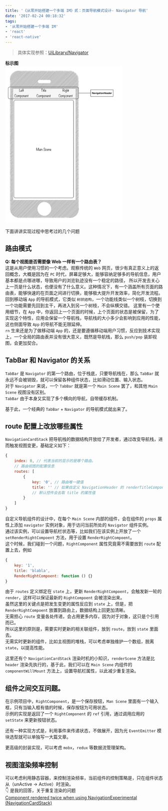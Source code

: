 ```yaml
---
title: '《从零开始搭建一个多端 IM》贰：页面导航模式设计- Navigator 导航'
date: '2017-02-24 00:18:32'
tags:
- '从零开始搭建一个多端 IM'
- 'react'
- 'react-native'
---
```


> 具体实现参照：[UiLibrary/Navigator](https://github.com/im-js/im.js/tree/master/UiLibrary/Navigator)

**标示图**  
<img src="../images/im-client-Navigator.png" height="500"/>

下面讲讲实现过程中思考过的几个问题
## 路由模式
**Q: 每个视图是否需要像 Web 一样有一个路由表？**  
这是从用户使用习惯的一个考虑。观察传统的 `Web` 网页，很少有真正意义上的返回概念，大概是因为在 `PC` 时代，屏幕足够大，能够容纳足够多的导航信息，用户基本都是点哪进哪，导致用户的浏览轨迹没有一个稳定的路径， 所以开发去关心上一页是什么状态，也便没有了什么意义。这种情况下，有一个涵盖所有页面的路由表，能够快速的在页面之间进行切换，能够极大提升开发效率，简化开发流程。  
回到移动端 `App` 的导航模式，它类似 `树状结构`，一个功能线类似一个树枝，切换到一个功能需要先回到主干，再进入到另一个树枝，不会纵横交错。
这里有一个使用细节，在 `App` 中，你返回上一个页面的时候，上个页面的状态是被保留，为了实现这个特性，应用会保留一个导航栈，导航栈的大小多少会影响到应用的性能，这也侧面导致 `App` 的导航不能无限延伸。  
`rn` 生来还是为了做移动端 `App` 的，还是要遵循移动端用户习惯，反应到技术实现上，一个全局的路由表并没有很大意义，既然是导航栈，那么 `push/pop` 装卸视图，会更加契合。

## TabBar 和 Navigator 的关系
`TabBar` 是 `Navigator` 的第一个路由，位于栈底，只要导航栈在，那么 `TabBar` 就永远不会被销毁，就可以保留各种组件状态，比如滑动位置、输入状态。  
对于 `Navigator` 来说，一个 `TabBar` 就是第一个 `Main Scene` 罢了，和其他 `Main Scene` 视图没有区别。  
`TabBar` 由于本身又实现了多个横向的导航，自带缓存机制。

基于此，一个经典的 `TabBar` + `Navigator` 的导航模式就出来了。  

## route 配置上改放哪些属性
`NavigationCardStack` 把导航栈的数据结构开放给了开发者，通过改变导航栈，进而触发视图变更，基础定义如下：
```javascript
{
    index: 0, // 代表当前的显示的是哪个路由。
    // 路由视图的配置信息
    routes: [
        {
            key: '0', // 路由唯一键值
            title: '' // 如果自定义 NavigationHeader 的 renderTitleComponent 属性，
            // 默认控件会去取 title 的属性值
        }
    ]
}
```
自定义导航组件的设计中，在每个 `Main Scene` 内部的组件，会在组件的 `props` 属性上添加 `navigator` 实例对象，用于访问当前所处的 `Navigator` 组件实例。  
通过该实例，可以设置导航栏状态等，比如我们在该实例上开放了一个 `setRenderRightCompoent` 方法，用于设置 `RenderRightCompoent`。  
这个时候，我们碰到一个问题，`RightComponent` 属性究竟需不需要放到 `route` 配置上去，例如  
```javascript
{
    key: '1',
    title: 'blabla',
    RenderRightCompoent: function () {}
}
```
由于 `routes` 定义绑定在 `state` 上，更新 `RenderRightCompoent`，会触发新一轮的 `render`，这样可以保证最新的 `RightCompoent` 会被渲染出来。  
虽然这里的关键点是把发生变更的属性反应到 `state` 上，但是，把 `RenderRightCompoent` 放置到路由上，数据结构上回更加清晰。  
无需担心 `route` 变量各处传递，会占用更多内存，因为对于对象，这只是个引用而已。  
所以这里的原则是，需要实时更新的相关联组件，放到 `route`，放到 `state` 里面去。  
无需实时更新的组件，比如主视图的堆栈，可以考虑单独维护一个数组，脱离 `state`，以提高性能。  

这里还有个  `NavigationCardStack` 渲染时机的小知识，`renderScene`  方法是比 `header` 渲染先执行的，基于此，我们可以在 `Main Scene` 内组件的  `componentWillMount` 方法上，设置导航栏属性，以此减少重复渲染。

## 组件之间交互问题。
在示例项目中，`RightComponent`，是一个保存按钮，`Man Scene` 里面有一个输入框，只有当输入框有值的时候，保存按钮为可用状态。  
示例的实现是返回了一个 `RightComponent` 的 `ref` 引用，通过调用应用的 `setState` 来更新按钮状态。

还有一种实现方式是，利用事件来传递状态，不做展开，因为光 `EventEmitter` 模块选型就可以单独写一大篇文章。

更高级的封装实现，可以考虑 `mobx`，`redux` 等数据流管理架构。

## 视图渲染频率控制
可以考虑利用静态容器，来控制渲染频率，当前组件的控制策略是，只在组件状态从（unActive -> Active）时渲染。  
👇 是我的回答，关于重复渲染的问题  
[Component rendered twice when using NavigationExperimental (NavigationCardStack)](https://github.com/facebook/react-native/issues/10835#issuecomment-282565796)
